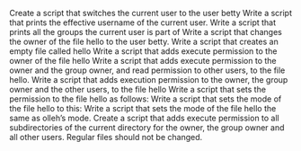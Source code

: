 Create a script that switches the current user to the user betty
Write a script that prints the effective username of the current user.
Write a script that prints all the groups the current user is part of
Write a script that changes the owner of the file hello to the user betty.
Write a script that creates an empty file called hello
Write a script that adds execute permission to the owner of the file hello
Write a script that adds execute permission to the owner and the group owner, and read permission to other users, to the file hello.
Write a script that adds execution permission to the owner, the group owner and the other users, to the file hello
Write a script that sets the permission to the file hello as follows:
Write a script that sets the mode of the file hello to this:
Write a script that sets the mode of the file hello the same as olleh’s mode.
Create a script that adds execute permission to all subdirectories of the current directory for the owner, the group owner and all other users. Regular files should not be changed.
